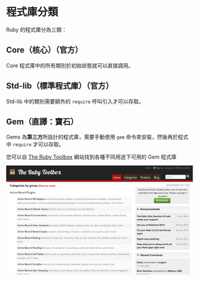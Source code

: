 # 程式庫分類
Ruby 的程式庫分為三類：

## Core（核心）（官方）
Core 程式庫中的所有類別於初始狀態就可以直接調用。

## Std-lib（標準程式庫）（官方）
Std-lib 中的類別需要額外的 `require` 呼叫引入才可以存取。

## Gem（直譯：寶石）
Gems 為**第三方**所設計的程式庫，需要手動使用 `gem` 命令來安裝，然後再於程式中 `require` 才可以存取。

您可以自 [The Ruby Toolbox](https://www.ruby-toolbox.com/) 網站找到各種不同用途下可用的 Gem 程式庫

![The Ruby Toolbox 網頁截圖](Resources/The%20Ruby%20Toolbox%20pageshot.png)
